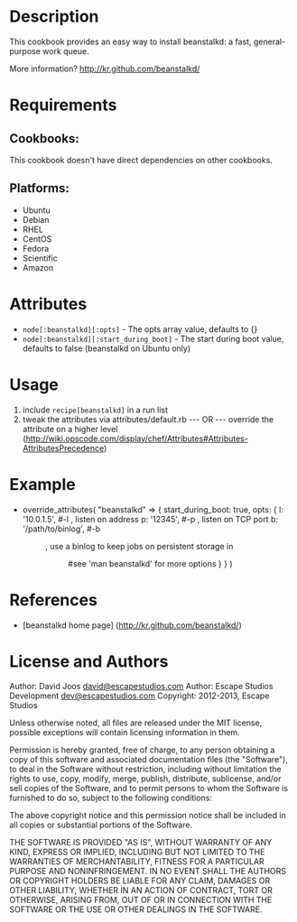 Description
===========

This cookbook provides an easy way to install beanstalkd: a fast, general-purpose work queue.

More information?
http://kr.github.com/beanstalkd/

Requirements
============

## Cookbooks:

This cookbook doesn't have direct dependencies on other cookbooks.

## Platforms:

* Ubuntu
* Debian
* RHEL
* CentOS
* Fedora
* Scientific
* Amazon

Attributes
==========

* `node[:beanstalkd][:opts]` - The opts array value, defaults to {}
* `node[:beanstalkd][:start_during_boot]` - The start during boot value, defaults to false (beanstalkd on Ubuntu only)

Usage
=====

1) include `recipe[beanstalkd]` in a run list
2) tweak the attributes via attributes/default.rb
	--- OR ---
	override the attribute on a higher level (http://wiki.opscode.com/display/chef/Attributes#Attributes-AttributesPrecedence)

Example
=======

* override_attributes(
	"beanstalkd" => {
	    start_during_boot: true,
	    opts: {
	    	l: '10.0.1.5', #-l <addr>, listen on address <addr>
	        p: '12345', #-p <port>, listen on TCP port <port>
	        b: '/path/to/binlog', #-b <dir>, use a binlog to keep jobs on persistent storage in <dir>
	        #see 'man beanstalkd' for more options
	 	}
	}
)

References
==========

* [beanstalkd home page] (http://kr.github.com/beanstalkd/)

License and Authors
===================

Author: David Joos <david@escapestudios.com>
Author: Escape Studios Development <dev@escapestudios.com>
Copyright: 2012-2013, Escape Studios

Unless otherwise noted, all files are released under the MIT license,
possible exceptions will contain licensing information in them.

Permission is hereby granted, free of charge, to any person obtaining a copy
of this software and associated documentation files (the "Software"), to deal
in the Software without restriction, including without limitation the rights
to use, copy, modify, merge, publish, distribute, sublicense, and/or sell
copies of the Software, and to permit persons to whom the Software is
furnished to do so, subject to the following conditions:

The above copyright notice and this permission notice shall be included in
all copies or substantial portions of the Software.

THE SOFTWARE IS PROVIDED "AS IS", WITHOUT WARRANTY OF ANY KIND, EXPRESS OR
IMPLIED, INCLUDING BUT NOT LIMITED TO THE WARRANTIES OF MERCHANTABILITY,
FITNESS FOR A PARTICULAR PURPOSE AND NONINFRINGEMENT. IN NO EVENT SHALL THE
AUTHORS OR COPYRIGHT HOLDERS BE LIABLE FOR ANY CLAIM, DAMAGES OR OTHER
LIABILITY, WHETHER IN AN ACTION OF CONTRACT, TORT OR OTHERWISE, ARISING FROM,
OUT OF OR IN CONNECTION WITH THE SOFTWARE OR THE USE OR OTHER DEALINGS IN
THE SOFTWARE.